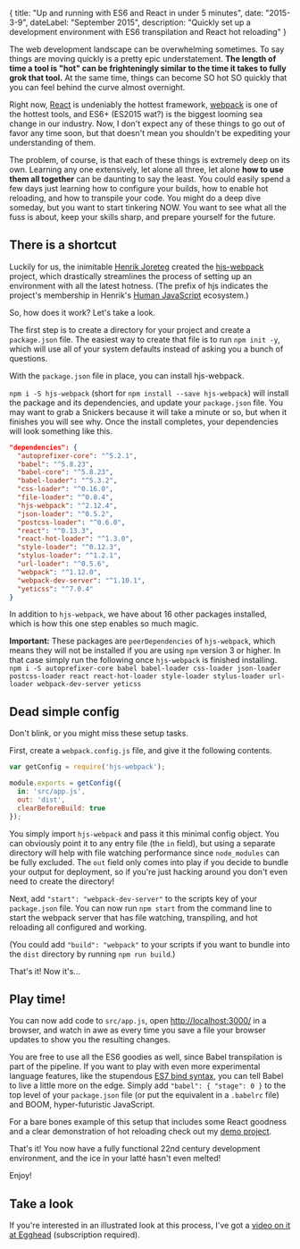 {
	title: "Up and running with ES6 and React in under 5 minutes",
	date: "2015-3-9",
	dateLabel: "September 2015",
	description: "Quickly set up a development environment with ES6 transpilation and React hot reloading"
}

The web development landscape can be overwhelming sometimes. To say things are moving quickly is a pretty epic understatement. **The length of time a tool is "hot" can be frighteningly similar to the time it takes to fully grok that tool.** At the same time, things can become SO hot SO quickly that you can feel behind the curve almost overnight.

Right now, [React](http://facebook.github.io/react/) is undeniably the hottest framework, [webpack](https://webpack.github.io/) is one of the hottest tools, and ES6+ (ES2015 wat?) is the biggest looming sea change in our industry. Now, I don't expect any of these things to go out of favor any time soon, but that doesn't mean you shouldn't be expediting your understanding of them.

The problem, of course, is that each of these things is extremely deep on its own. Learning any one extensively, let alone all three, let alone **how to use them all together** can be daunting to say the least. You could easily spend a few days just learning how to configure your builds, how to enable hot reloading, and how to transpile your code. You might do a deep dive someday, but you want to start tinkering NOW. You want to see what all the fuss is about, keep your skills sharp, and prepare yourself for the future.

## There is a shortcut

Luckily for us, the inimitable [Henrik Joreteg](http://joreteg.com/) created the [hjs-webpack](https://github.com/HenrikJoreteg/hjs-webpack) project, which drastically streamlines the process of setting up an environment with all the latest hotness. (The prefix of hjs indicates the project's membership in Henrik's [Human JavaScript](http://humanjavascript.com/) ecosystem.)

So, how does it work? Let's take a look.

The first step is to create a directory for your project and create a `package.json` file. The easiest way to create that file is to run `npm init -y`, which will use all of your system defaults instead of asking you a bunch of questions.

With the `package.json` file in place, you can install hjs-webpack.

`npm i -S hjs-webpack` (short for `npm install --save hjs-webpack`) will install the package and its dependencies, and update your `package.json` file. You may want to grab a Snickers because it will take a minute or so, but when it finishes you will see why. Once the install completes, your dependencies will look something like this.

```json
"dependencies": {
  "autoprefixer-core": "^5.2.1",
  "babel": "^5.8.23",
  "babel-core": "^5.8.23",
  "babel-loader": "^5.3.2",
  "css-loader": "^0.16.0",
  "file-loader": "^0.8.4",
  "hjs-webpack": "^2.12.4",
  "json-loader": "^0.5.2",
  "postcss-loader": "^0.6.0",
  "react": "^0.13.3",
  "react-hot-loader": "^1.3.0",
  "style-loader": "^0.12.3",
  "stylus-loader": "^1.2.1",
  "url-loader": "^0.5.6",
  "webpack": "^1.12.0",
  "webpack-dev-server": "^1.10.1",
  "yeticss": "^7.0.4"
}
```

In addition to `hjs-webpack`, we have about 16 other packages installed, which is how this one step enables so much magic.

**Important:** These packages are `peerDependencies` of `hjs-webpack`, which means they will not be installed if you are using `npm` version 3 or higher. In that case simply run the following once `hjs-webpack` is finished installing. `npm i -S autoprefixer-core babel babel-loader css-loader json-loader postcss-loader react react-hot-loader style-loader stylus-loader url-loader webpack-dev-server yeticss`

## Dead simple config

Don't blink, or you might miss these setup tasks.

First, create a `webpack.config.js` file, and give it the following contents.

```js
var getConfig = require('hjs-webpack');

module.exports = getConfig({
  in: 'src/app.js',
  out: 'dist',
  clearBeforeBuild: true
});
```

You simply import `hjs-webpack` and pass it this minimal config object. You can obviously point it to any entry file (the `in` field), but using a separate directory will help with file watching performance since `node_modules` can be fully excluded. The `out` field only comes into play if you decide to bundle your output for deployment, so if you're just hacking around you don't even need to create the directory!

Next, add `"start": "webpack-dev-server"` to the scripts key of your `package.json` file. You can now run `npm start` from the command line to start the webpack server that has file watching, transpiling, and hot reloading all configured and working.

(You could add `"build": "webpack"` to your scripts if you want to bundle into the `dist` directory by running `npm run build`.)

That's it! Now it's...

## Play time!

You can now add code to `src/app.js`, open [http://localhost:3000/](http://localhost:3000/) in a browser, and watch in awe as every time you save a file your browser updates to show you the resulting changes.

You are free to use all the ES6 goodies as well, since Babel transpilation is part of the pipeline. If you want to play with even more experimental language features, like the stupendous [ES7 bind syntax](https://github.com/zenparsing/es-function-bind), you can tell Babel to live a little more on the edge. Simply add `"babel": { "stage": 0 }` to the top level of your `package.json` file (or put the equivalent in a `.babelrc` file) and BOOM, hyper-futuristic JavaScript.

For a bare bones example of this setup that includes some React goodness and a clear demonstration of hot reloading check out my [demo project](https://github.com/bclinkinbeard/egghead-hjs-webpack-demo).

That's it! You now have a fully functional 22nd century development environment, and the ice in your latté hasn't even melted!

Enjoy!

## Take a look

If you're interested in an illustrated look at this process, I've got a [video on it at Egghead](https://egghead.io/lessons/react-set-up-a-killer-react-dev-environment-quickly-with-hjs-webpack) (subscription required).